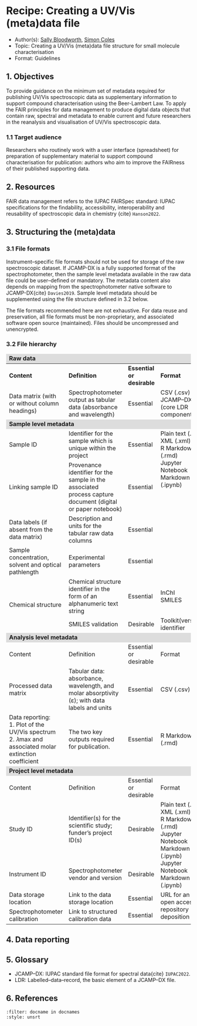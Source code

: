# Recipe: Creating a UV/Vis (meta)data file

- Author(s): [Sally Bloodworth](https://orcid.org/0000-0003-2219-3635), [Simon Coles](http://orcid.org/0000-0001-8414-9272) 
- Topic:	 Creating a UV/Vis (meta)data file structure for small molecule characterisation
- Format:	 Guidelines 

## 1.  Objectives
To provide guidance on the minimum set of metadata required for publishing UV/Vis spectroscopic data as supplementary
information to support compound characterisation using the Beer-Lambert Law. To apply the FAIR principles for data 
management to produce digital data objects that contain raw, spectral and metadata to enable current and future 
researchers in the reanalysis and visualisation of UV/Vis spectroscopic data.

###  1.1	Target audience
Researchers who routinely work with a user interface (spreadsheet) for preparation of supplementary material to support 
compound characterisation for publication: authors who aim to improve the FAIRness of their published supporting data.

## 2.	Resources
FAIR data management refers to the IUPAC FAIRSpec standard: IUPAC specifications for the findability, accessibility, 
interoperability and reusability of spectroscopic data in chemistry {cite} `Hanson2022`.

## 3.	Structuring the (meta)data 

### 3.1	File formats
Instrument–specific file formats should not be used for storage of the raw spectroscopic dataset. If JCAMP-DX is a 
fully supported format of the spectrophotometer, then the sample level metadata available in the raw data file could 
be user–defined or mandatory. The metadata content also depends on mapping from the spectrophotometer native software 
to JCAMP-DX{cite} `Davies2019`. Sample level metadata should be supplemented using the file structure defined in 3.2 below.

The file formats recommended here are not exhaustive. For data reuse and preservation, all file formats must be 
non-proprietary, and associated software open source (maintained). Files should be uncompressed and unencrypted.

### 3.2 File hierarchy

<table style="width: 100%">
    <thead>
        <tr style="font-weight: bold; background: #dddddd">
            <td colspan="4">Raw data</td>
        </tr>
    </thead>
    <tbody>
        <tr style="font-weight: bold;">
            <td>Content</td>
            <td>Definition</td>
            <td>Essential or desirable</td>
            <td>Format</td>
        </tr>
        <tr>
            <td>Data matrix (with or without column headings)</td>
            <td>Spectrophotometer output as tabular data (absorbance and wavelength)</td>
            <td>Essential</td>
            <td>CSV (.csv)<br/>JCAMP–DX (core LDR component)</td>
        </tr>
        <tr style="font-weight: bold; background: #dddddd">
            <td colspan="4">Sample level metadata</td>
        </tr>
        <tr>
            <td>Sample ID</td>
            <td>Identifier for the sample which is unique within the project</td>
            <td>Essential</td>
            <td rowspan="4" style="vertical-align: top">Plain text (.txt)
                <br/>XML (.xml)<br/>R Markdown (.rmd)<br/>Jupyter Notebook Markdown (.ipynb)</td>
        </tr>
        <tr>
            <td>Linking sample ID</td>
            <td>Provenance identifier for the sample in the associated process capture document (digital or paper notebook)</td>
            <td>Essential</td>
        </tr>
        <tr>
            <td>Data labels (if absent from the data matrix)</td>
            <td>Description and units for the tabular raw data columns</td>
            <td>Essential</td>
        </tr>
        <tr>
            <td>Sample concentration, solvent and optical pathlength</td>
            <td>Experimental parameters</td>
            <td>Essential</td>
        </tr>
        <tr>
            <td rowspan="2">Chemical structure</td>
            <td>Chemical structure identifier in the form of an alphanumeric text string</td>
            <td>Essential</td>
            <td>InChI<br/>SMILES</td>
        </tr>
        <tr>
            <td>SMILES validation</td>
            <td>Desirable</td>
            <td>Toolkit(version) identifier</td>
        </tr>
        <tr style="font-weight: bold; background: #dddddd">
            <td colspan="4">Analysis level metadata</td>
        </tr>
        <tr>
            <td>Content</td>
            <td>Definition</td>
            <td>Essential or desirable</td>
            <td>Format</td>
        </tr>
        <tr>
            <td>Processed data matrix</td>
            <td>Tabular data: absorbance, wavelength, and molar absorptivity (ε); with data labels and units</td>
            <td>Essential</td>
            <td>CSV (.csv)</td>
        </tr>
        <tr>
            <td>Data reporting:<br/>
                1.	Plot of the UV/Vis spectrum<br/>
                2.	𝜆max and associated molar extinction coefficient</td>
            <td>The two key outputs required for publication.</td>
            <td>Essential</td>
            <td>R Markdown (.rmd)</td>
        </tr>
        <tr style="font-weight: bold; background: #dddddd">
            <td colspan="4">Project level metadata</td>
        </tr>
        <tr>
            <td>Content</td>
            <td>Definition</td>
            <td>Essential or desirable</td>
            <td>Format</td>
        </tr>
        <tr>
            <td>Study ID</td>
            <td>Identifier(s) for the scientific study; funder’s project ID(s)</td>
            <td>Desirable</td>
            <td rowspan="2" style="vertical-align: top">Plain text (.txt)<br/>XML (.xml)<br/>R Markdown (.rmd)<br/>
                    Jupyter Notebook Markdown (.ipynb)<br/>Jupyter Notebook Markdown (.ipynb)</td>
        </tr>
        <tr>
            <td>Instrument ID</td>
            <td>Spectrophotometer vendor and version</td>
            <td>Desirable</td>
        </tr>
        <tr>
            <td>Data storage location</td>
            <td>Link to the data storage location</td>
            <td>Essential</td>
            <td rowspan="2" style="vertical-align: top">URL for an open access repository deposition</td>
        </tr>
        <tr>
            <td>Spectrophotometer calibration</td>
            <td>Link to structured calibration data</td>
            <td>Essential</td>
        </tr>
</tbody>
</table>

## 4.	Data reporting


## 5.	Glossary
- JCAMP–DX: IUPAC standard file format for spectral data{cite} `IUPAC2022`.
- LDR: Labelled–data–record, the basic element of a JCAMP–DX file.


## 6.	References
```{bibliography}
:filter: docname in docnames
:style: unsrt
```